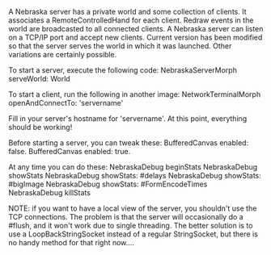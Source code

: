 A Nebraska server has a private world and some collection of clients.  It associates a RemoteControlledHand for each client.  Redraw events in the world are broadcasted to all connected clients.  A Nebraska server can listen on a TCP/IP port and accept new clients. Current version has been modified so that the server serves the world in which it was launched. Other variations are certainly possible.

To start a server, execute the following code:
	NebraskaServerMorph serveWorld: World

To start a client, run the following in another image:
	NetworkTerminalMorph openAndConnectTo: 'servername'

Fill in your server's hostname for 'servername'. At this point, everything should be working!

Before starting a server, you can tweak these:
BufferedCanvas enabled: false.
BufferedCanvas enabled: true.

At any time you can do these:
NebraskaDebug beginStats
NebraskaDebug showStats
NebraskaDebug showStats: #delays
NebraskaDebug showStats: #bigImage
NebraskaDebug showStats: #FormEncodeTimes
NebraskaDebug killStats

NOTE: if you want to have a local view of the server, you shouldn't use the TCP connections. The problem is that the server will occasionally do a #flush, and it won't work due to single threading. The better solution is to use a LoopBackStringSocket instead of a regular StringSocket, but there is no handy method for that right now....


